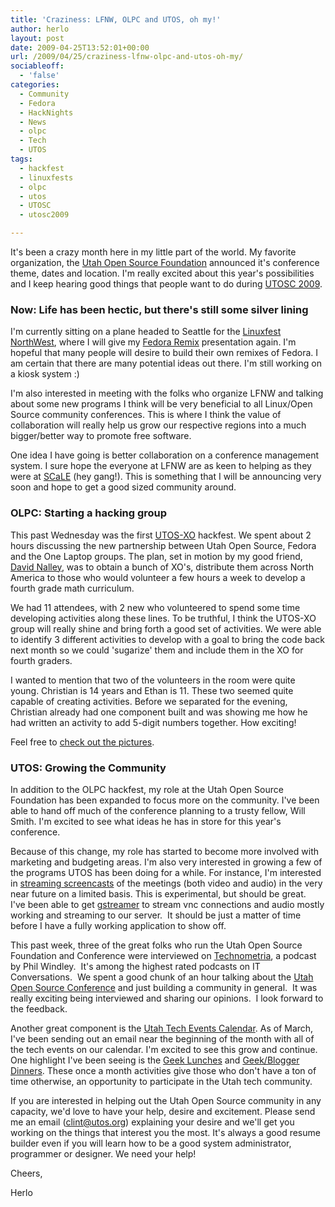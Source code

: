 ```yaml
---
title: 'Craziness: LFNW, OLPC and UTOS, oh my!'
author: herlo
layout: post
date: 2009-04-25T13:52:01+00:00
url: /2009/04/25/craziness-lfnw-olpc-and-utos-oh-my/
sociableoff:
  - 'false'
categories:
  - Community
  - Fedora
  - HackNights
  - News
  - olpc
  - Tech
  - UTOS
tags:
  - hackfest
  - linuxfests
  - olpc
  - utos
  - UTOSC
  - utosc2009

---
```

It's been a crazy month here in my little part of the world. My favorite organization, the [Utah Open Source Foundation][1] announced it's conference theme, dates and location. I'm really excited about this year's possibilities and I keep hearing good things that people want to do during [UTOSC 2009][2].

### Now: Life has been hectic, but there's still some silver lining

I'm currently sitting on a plane headed to Seattle for the [Linuxfest NorthWest][3], where I will give my [Fedora Remix][4] presentation again. I'm hopeful that many people will desire to build their own remixes of Fedora. I am certain that there are many potential ideas out there. I'm still working on a kiosk system :)

I'm also interested in meeting with the folks who organize LFNW and talking about some new programs I think will be very beneficial to all Linux/Open Source community conferences. This is where I think the value of collaboration will really help us grow our respective regions into a much bigger/better way to promote free software.

One idea I have going is better collaboration on a conference management system. I sure hope the everyone at LFNW are as keen to helping as they were at [SCaLE][5] (hey gang!). This is something that I will be announcing very soon and hope to get a good sized community around.

### OLPC: Starting a hacking group

This past Wednesday was the first [UTOS-XO][6] hackfest. We spent about 2 hours discussing the new partnership between Utah Open Source, Fedora and the One Laptop groups. The plan, set in motion by my good friend, [David Nalley][7], was to obtain a bunch of XO's, distribute them across North America to those who would volunteer a few hours a week to develop a fourth grade math curriculum.

We had 11 attendees, with 2 new who volunteered to spend some time developing activities along these lines. To be truthful, I think the UTOS-XO group will really shine and bring forth a good set of activities. We were able to identify 3 different activities to develop with a goal to bring the code back next month so we could 'sugarize' them and include them in the XO for fourth graders.

I wanted to mention that two of the volunteers in the room were quite young. Christian is 14 years and Ethan is 11. These two seemed quite capable of creating activities. Before we separated for the evening, Christian already had one component built and was showing me how he had written an activity to add 5-digit numbers together. How exciting!

Feel free to [check out the pictures][8].

### UTOS: Growing the Community

In addition to the OLPC hackfest, my role at the Utah Open Source Foundation has been expanded to focus more on the community. I've been able to hand off much of the conference planning to a trusty fellow, Will Smith. I'm excited to see what ideas he has in store for this year's conference.

Because of this change, my role has started to become more involved with marketing and budgeting areas. I'm also very interested in growing a few of the programs UTOS has been doing for a while. For instance, I'm interested in [streaming screencasts][9] of the meetings (both video and audio) in the very near future on a limited basis. This is experimental, but should be great.  I've been able to get [gstreamer][10] to stream vnc connections and audio mostly working and streaming to our server.  It should be just a matter of time before I have a fully working application to show off.

This past week, three of the great folks who run the Utah Open Source Foundation and Conference were interviewed on [Technometria][11], a podcast by Phil Windley.  It's among the highest rated podcasts on IT Conversations.  We spent a good chunk of an hour talking about the [Utah Open Source Conference][12] and just building a community in general.  It was really exciting being interviewed and sharing our opinions.  I look forward to the feedback.

Another great component is the [Utah Tech Events Calendar][13]. As of March, I've been sending out an email near the beginning of the month with all of the tech events on our calendar. I'm excited to see this grow and continue. One highlight I've been seeing is the [Geek Lunches][14] and [Geek/Blogger Dinners][15]. These once a month activities give those who don't have a ton of time otherwise, an opportunity to participate in the Utah tech community.

If you are interested in helping out the Utah Open Source community in any capacity, we'd love to have your help, desire and excitement. Please send me an email (<clint@utos.org>) explaining your desire and we'll get you working on the things that interest you the most. It's always a good resume builder even if you will learn how to be a good system administrator, programmer or designer. We need your help!

Cheers,

Herlo

 [1]: http://utos.org
 [2]: http://2009.utosc.com
 [3]: http://lfnw.org
 [4]: https://fedoraproject.org/wiki/Presentations#Fedora_Remix
 [5]: http://socallinuxexpo.com
 [6]: http://wiki.sugarlabs.org/go/Team:UTOS-XO
 [7]: http://www.nalley.sc/david/
 [8]: http://www.flickr.com/photos/7175709@N07/sets/72157617265383756/
 [9]: http://stream.utos.org:8080
 [10]: http://gstreamer.freedesktop.org/
 [11]: http://itc.conversationsnetwork.org/series/technometria.html
 [12]: http://utosc.com
 [13]: http://sn.im/ute-calendar
 [14]: http://blog.utos.org/geek-lunch/
 [15]: http://codeaway.org